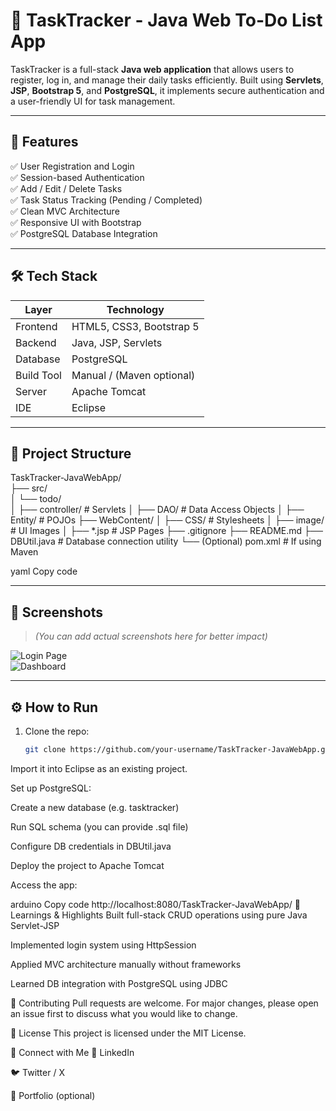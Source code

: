 # 📝 TaskTracker - Java Web To-Do List App

TaskTracker is a full-stack **Java web application** that allows users to register, log in, and manage their daily tasks efficiently. Built using **Servlets**, **JSP**, **Bootstrap 5**, and **PostgreSQL**, it implements secure authentication and a user-friendly UI for task management.

---

## 🚀 Features

✅ User Registration and Login  
✅ Session-based Authentication  
✅ Add / Edit / Delete Tasks  
✅ Task Status Tracking (Pending / Completed)  
✅ Clean MVC Architecture  
✅ Responsive UI with Bootstrap  
✅ PostgreSQL Database Integration

---

## 🛠 Tech Stack

| Layer       | Technology              |
|-------------|--------------------------|
| Frontend    | HTML5, CSS3, Bootstrap 5 |
| Backend     | Java, JSP, Servlets      |
| Database    | PostgreSQL               |
| Build Tool  | Manual / (Maven optional)|
| Server      | Apache Tomcat            |
| IDE         | Eclipse                  |

---

## 📁 Project Structure

TaskTracker-JavaWebApp/ <br>
├── src/ <br>
│ └── todo/ <br>
│ ├── controller/ # Servlets
│ ├── DAO/ # Data Access Objects
│ ├── Entity/ # POJOs
├── WebContent/
│ ├── CSS/ # Stylesheets
│ ├── image/ # UI Images
│ ├── *.jsp # JSP Pages
├── .gitignore
├── README.md
├── DBUtil.java # Database connection utility
└── (Optional) pom.xml # If using Maven

yaml
Copy code

---

## 📸 Screenshots

> *(You can add actual screenshots here for better impact)*

![Login Page](screenshots/login.png)  
![Dashboard](screenshots/dashboard.png)

---

## ⚙️ How to Run

1. Clone the repo:
   ```bash
   git clone https://github.com/your-username/TaskTracker-JavaWebApp.git
Import it into Eclipse as an existing project.

Set up PostgreSQL:

Create a new database (e.g. tasktracker)

Run SQL schema (you can provide .sql file)

Configure DB credentials in DBUtil.java

Deploy the project to Apache Tomcat

Access the app:

arduino
Copy code
http://localhost:8080/TaskTracker-JavaWebApp/
🧠 Learnings & Highlights
Built full-stack CRUD operations using pure Java Servlet-JSP

Implemented login system using HttpSession

Applied MVC architecture manually without frameworks

Learned DB integration with PostgreSQL using JDBC

🤝 Contributing
Pull requests are welcome. For major changes, please open an issue first
to discuss what you would like to change.

📜 License
This project is licensed under the MIT License.

🔗 Connect with Me
🔗 LinkedIn

🐦 Twitter / X

💼 Portfolio (optional)
